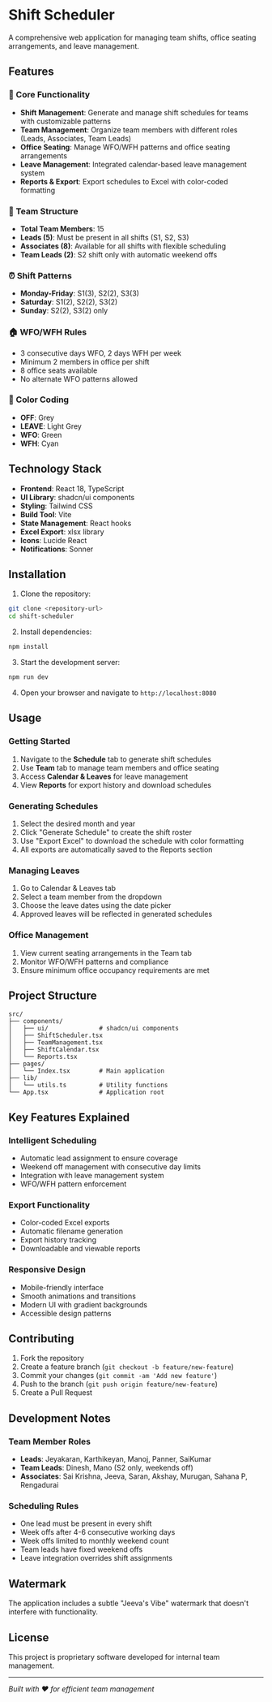 
# Shift Scheduler

A comprehensive web application for managing team shifts, office seating arrangements, and leave management.

## Features

### 🎯 Core Functionality
- **Shift Management**: Generate and manage shift schedules for teams with customizable patterns
- **Team Management**: Organize team members with different roles (Leads, Associates, Team Leads)
- **Office Seating**: Manage WFO/WFH patterns and office seating arrangements
- **Leave Management**: Integrated calendar-based leave management system
- **Reports & Export**: Export schedules to Excel with color-coded formatting

### 🏢 Team Structure
- **Total Team Members**: 15
- **Leads (5)**: Must be present in all shifts (S1, S2, S3)
- **Associates (8)**: Available for all shifts with flexible scheduling
- **Team Leads (2)**: S2 shift only with automatic weekend offs

### ⏰ Shift Patterns
- **Monday-Friday**: S1(3), S2(2), S3(3)
- **Saturday**: S1(2), S2(2), S3(2)
- **Sunday**: S2(2), S3(2) only

### 🏠 WFO/WFH Rules
- 3 consecutive days WFO, 2 days WFH per week
- Minimum 2 members in office per shift
- 8 office seats available
- No alternate WFO patterns allowed

### 🎨 Color Coding
- **OFF**: Grey
- **LEAVE**: Light Grey
- **WFO**: Green
- **WFH**: Cyan

## Technology Stack

- **Frontend**: React 18, TypeScript
- **UI Library**: shadcn/ui components
- **Styling**: Tailwind CSS
- **Build Tool**: Vite
- **State Management**: React hooks
- **Excel Export**: xlsx library
- **Icons**: Lucide React
- **Notifications**: Sonner

## Installation

1. Clone the repository:
```bash
git clone <repository-url>
cd shift-scheduler
```

2. Install dependencies:
```bash
npm install
```

3. Start the development server:
```bash
npm run dev
```

4. Open your browser and navigate to `http://localhost:8080`

## Usage

### Getting Started
1. Navigate to the **Schedule** tab to generate shift schedules
2. Use **Team** tab to manage team members and office seating
3. Access **Calendar & Leaves** for leave management
4. View **Reports** for export history and download schedules

### Generating Schedules
1. Select the desired month and year
2. Click "Generate Schedule" to create the shift roster
3. Use "Export Excel" to download the schedule with color formatting
4. All exports are automatically saved to the Reports section

### Managing Leaves
1. Go to Calendar & Leaves tab
2. Select a team member from the dropdown
3. Choose the leave dates using the date picker
4. Approved leaves will be reflected in generated schedules

### Office Management
1. View current seating arrangements in the Team tab
2. Monitor WFO/WFH patterns and compliance
3. Ensure minimum office occupancy requirements are met

## Project Structure

```
src/
├── components/
│   ├── ui/              # shadcn/ui components
│   ├── ShiftScheduler.tsx
│   ├── TeamManagement.tsx
│   ├── ShiftCalendar.tsx
│   └── Reports.tsx
├── pages/
│   └── Index.tsx        # Main application
├── lib/
│   └── utils.ts         # Utility functions
└── App.tsx              # Application root
```

## Key Features Explained

### Intelligent Scheduling
- Automatic lead assignment to ensure coverage
- Weekend off management with consecutive day limits
- Integration with leave management system
- WFO/WFH pattern enforcement

### Export Functionality
- Color-coded Excel exports
- Automatic filename generation
- Export history tracking
- Downloadable and viewable reports

### Responsive Design
- Mobile-friendly interface
- Smooth animations and transitions
- Modern UI with gradient backgrounds
- Accessible design patterns

## Contributing

1. Fork the repository
2. Create a feature branch (`git checkout -b feature/new-feature`)
3. Commit your changes (`git commit -am 'Add new feature'`)
4. Push to the branch (`git push origin feature/new-feature`)
5. Create a Pull Request

## Development Notes

### Team Member Roles
- **Leads**: Jeyakaran, Karthikeyan, Manoj, Panner, SaiKumar
- **Team Leads**: Dinesh, Mano (S2 only, weekends off)
- **Associates**: Sai Krishna, Jeeva, Saran, Akshay, Murugan, Sahana P, Rengadurai

### Scheduling Rules
- One lead must be present in every shift
- Week offs after 4-6 consecutive working days
- Week offs limited to monthly weekend count
- Team leads have fixed weekend offs
- Leave integration overrides shift assignments

## Watermark
The application includes a subtle "Jeeva's Vibe" watermark that doesn't interfere with functionality.

## License

This project is proprietary software developed for internal team management.

---

*Built with ❤️ for efficient team management*
